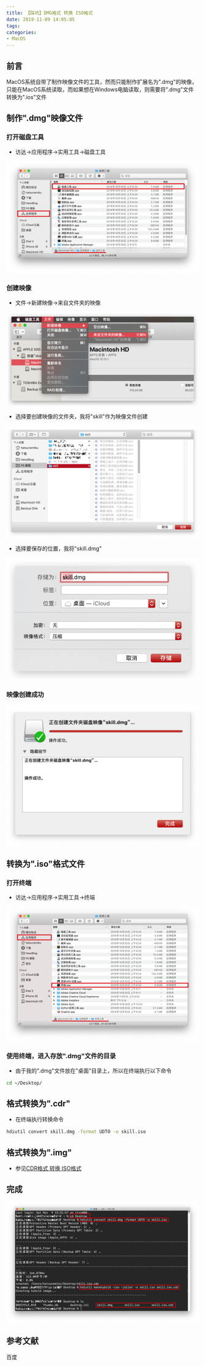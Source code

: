 ```yaml
---
title: 【踩坑】DMG格式 转换 ISO格式
date: 2019-11-09 14:05:05
tags:
categories:
- MacOS
---
```


## 前言

MacOS系统自带了制作映像文件的工具，然而只能制作扩展名为".dmg"的映像，只能在MacOS系统读取，而如果想在Windows电脑读取，则需要将".dmg"文件转换为".ios"文件

<!-- more -->

## 制作".dmg"映像文件

### 打开磁盘工具

- 访达->应用程序->实用工具->磁盘工具

![01.png](/images/20191109140505/01.png)

### 创建映像

- 文件->新建映像->来自文件夹的映像

![02.png](/images/20191109140505/02.png)

- 选择要创建映像的文件夹，我将"skill"作为映像文件创建

![03.png](/images/20191109140505/03.png)

- 选择要保存的位置，我将"skill.dmg"

![04.png](/images/20191109140505/04.png)

### 映像创建成功

![05.png](/images/20191109140505/05.png)

## 转换为".iso"格式文件

### 打开终端

- 访达->应用程序->实用工具->终端

![06.png](/images/20191109140505/06.png)

### 使用终端，进入存放".dmg"文件的目录

- 由于我的".dmg"文件放在"桌面"目录上，所以在终端执行以下命令

``` bash
cd ~/Desktop/
```

## 格式转换为".cdr"

- 在终端执行转换命令

``` bash
hdiutil convert skill.dmg -format UDTO -o skill.iso
```

## 格式转换为".img"

- 参见[CDR格式 转换 ISO格式](https://feiju12138.github.io/2019/11/09/CDR格式-转换-ISO格式/#格式转换)

## 完成

![07.png](/images/20191109140505/07.png)

## 参考文献

百度
